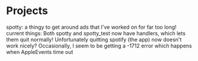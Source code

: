 # Projects
spotty: a thingy to get around ads that I've worked on for far too long!
current things:
Both spotty and spotty_test now have handlers, which lets them quit normally!
Unfortunately quitting spotify (the app) now doesn't work nicely?
Occasionally, I seem to be getting a -1712 error which happens when AppleEvents time out

